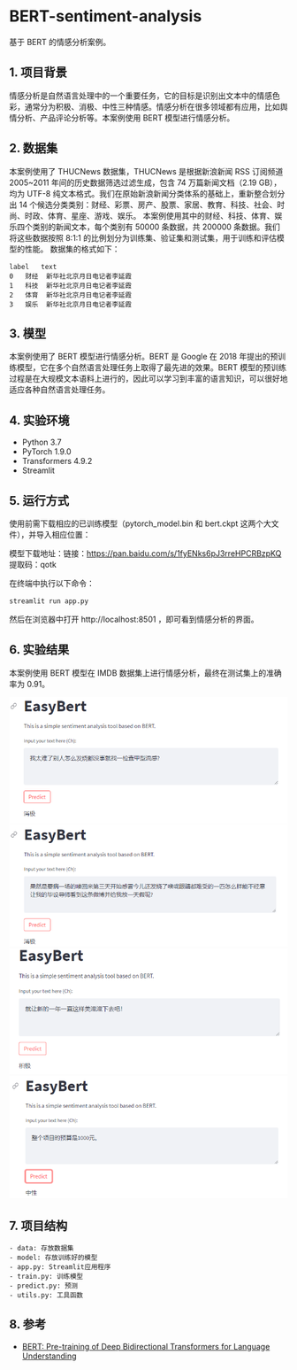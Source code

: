 # BERT-sentiment-analysis

基于 BERT 的情感分析案例。

## 1. 项目背景

情感分析是自然语言处理中的一个重要任务，它的目标是识别出文本中的情感色彩，通常分为积极、消极、中性三种情感。情感分析在很多领域都有应用，比如舆情分析、产品评论分析等。本案例使用 BERT 模型进行情感分析。

## 2. 数据集

本案例使用了 THUCNews 数据集，THUCNews 是根据新浪新闻 RSS 订阅频道 2005~2011 年间的历史数据筛选过滤生成，包含 74 万篇新闻文档（2.19 GB），均为 UTF-8 纯文本格式。我们在原始新浪新闻分类体系的基础上，重新整合划分出 14 个候选分类类别：财经、彩票、房产、股票、家居、教育、科技、社会、时尚、时政、体育、星座、游戏、娱乐。 本案例使用其中的财经、科技、体育、娱乐四个类别的新闻文本，每个类别有 50000 条数据，共 200000 条数据。我们将这些数据按照 8:1:1 的比例划分为训练集、验证集和测试集，用于训练和评估模型的性能。 数据集的格式如下：

```
label	text
0	财经	新华社北京月日电记者李延霞
1	科技	新华社北京月日电记者李延霞
2	体育	新华社北京月日电记者李延霞
3	娱乐	新华社北京月日电记者李延霞
```

## 3. 模型

本案例使用了 BERT 模型进行情感分析。BERT 是 Google 在 2018 年提出的预训练模型，它在多个自然语言处理任务上取得了最先进的效果。BERT 模型的预训练过程是在大规模文本语料上进行的，因此可以学习到丰富的语言知识，可以很好地适应各种自然语言处理任务。

## 4. 实验环境

- Python 3.7
- PyTorch 1.9.0
- Transformers 4.9.2
- Streamlit

## 5. 运行方式

使用前需下载相应的已训练模型（pytorch_model.bin 和 bert.ckpt 这两个大文件），并导入相应位置：

模型下载地址：链接：https://pan.baidu.com/s/1fyENks6pJ3rreHPCRBzpKQ 提取码：qotk

在终端中执行以下命令：

```bash
streamlit run app.py
```

然后在浏览器中打开 http://localhost:8501 ，即可看到情感分析的界面。

## 6. 实验结果

本案例使用 BERT 模型在 IMDB 数据集上进行情感分析，最终在测试集上的准确率为 0.91。

![](./figs/res1.png)
![](./figs/res2.png)
![](./figs/res3.png)
![](./figs/res4.png)

## 7. 项目结构

```
- data: 存放数据集
- model: 存放训练好的模型
- app.py: Streamlit应用程序
- train.py: 训练模型
- predict.py: 预测
- utils.py: 工具函数
```

## 8. 参考

- [BERT: Pre-training of Deep Bidirectional Transformers for Language Understanding](https://arxiv.org/abs/1810.04805)
